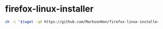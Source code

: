 # firefox-linux-installer

```sh
sh -c "$(wget -qO https://github.com/MarksonHon/firefox-linux-installer/raw/refs/heads/main/installer.sh)"
```